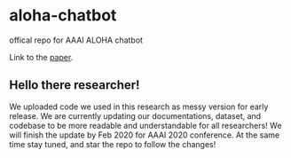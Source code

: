 # aloha-chatbot
offical repo for AAAI ALOHA chatbot

Link to the [paper](https://arxiv.org/abs/1910.08293).

## Hello there researcher!
We uploaded code we used in this research as messy version for early release. We are currently updating our documentations, dataset, and codebase to be more readable and understandable for all researchers! We will finish the update by Feb 2020 for AAAI 2020 conference. At the same time stay tuned, and star the repo to follow the changes!
